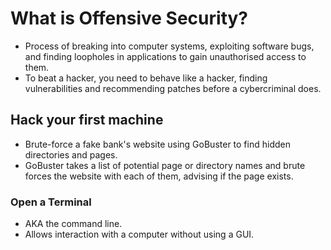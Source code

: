 # What is Offensive Security?
* Process of breaking into computer systems, exploiting software bugs, and finding loopholes in applications to gain unauthorised access to them.
* To beat a hacker, you need to behave like a hacker, finding vulnerabilities and recommending patches before a cybercriminal does.
## Hack your first machine
* Brute-force a fake bank's website using GoBuster to find hidden directories and pages. 
* GoBuster takes a list of potential page or directory names and brute forces the website with each of them, advising if the page exists.
### Open a Terminal
* AKA the command line.
* Allows interaction with a computer without using a GUI.
